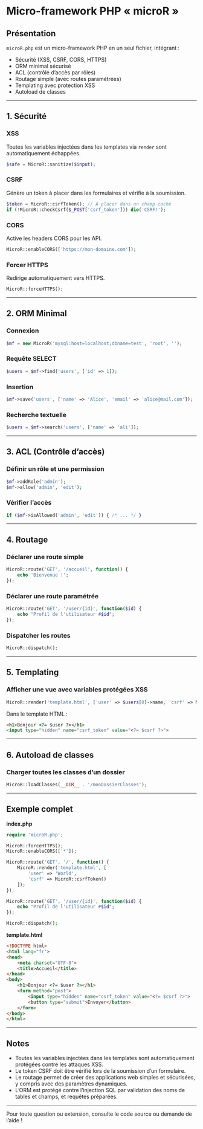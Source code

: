 # Micro-framework PHP « microR »

## Présentation

`microR.php` est un micro-framework PHP en un seul fichier, intégrant :
- Sécurité (XSS, CSRF, CORS, HTTPS)
- ORM minimal sécurisé
- ACL (contrôle d’accès par rôles)
- Routage simple (avec routes paramétrées)
- Templating avec protection XSS
- Autoload de classes

---

## 1. Sécurité

### XSS
Toutes les variables injectées dans les templates via `render` sont automatiquement échappées.

```php
$safe = MicroR::sanitize($input);
```

### CSRF
Génère un token à placer dans les formulaires et vérifie à la soumission.

```php
$token = MicroR::csrfToken(); // À placer dans un champ caché
if (!MicroR::checkCsrf($_POST['csrf_token'])) die('CSRF!');
```

### CORS
Active les headers CORS pour les API.

```php
MicroR::enableCORS(['https://mon-domaine.com']);
```

### Forcer HTTPS
Redirige automatiquement vers HTTPS.

```php
MicroR::forceHTTPS();
```

---

## 2. ORM Minimal

### Connexion
```php
$mf = new MicroR('mysql:host=localhost;dbname=test', 'root', '');
```

### Requête SELECT
```php
$users = $mf->find('users', ['id' => 1]);
```

### Insertion
```php
$mf->save('users', ['name' => 'Alice', 'email' => 'alice@mail.com']);
```

### Recherche textuelle
```php
$users = $mf->search('users', ['name' => 'ali']);
```

---

## 3. ACL (Contrôle d’accès)

### Définir un rôle et une permission
```php
$mf->addRole('admin');
$mf->allow('admin', 'edit');
```

### Vérifier l’accès
```php
if ($mf->isAllowed('admin', 'edit')) { /* ... */ }
```

---

## 4. Routage

### Déclarer une route simple
```php
MicroR::route('GET', '/accueil', function() {
    echo 'Bienvenue !';
});
```

### Déclarer une route paramétrée
```php
MicroR::route('GET', '/user/{id}', function($id) {
    echo "Profil de l'utilisateur #$id";
});
```

### Dispatcher les routes
```php
MicroR::dispatch();
```

---

## 5. Templating

### Afficher une vue avec variables protégées XSS
```php
MicroR::render('template.html', ['user' => $users[0]->name, 'csrf' => MicroR::csrfToken()]);
```

Dans le template HTML :
```html
<h1>Bonjour <?= $user ?></h1>
<input type="hidden" name="csrf_token" value="<?= $csrf ?>">
```

---

## 6. Autoload de classes

### Charger toutes les classes d’un dossier
```php
MicroR::loadClasses(__DIR__ . '/monDossierClasses');
```

---

## Exemple complet

**index.php**
```php
require 'microR.php';

MicroR::forceHTTPS();
MicroR::enableCORS(['*']);

MicroR::route('GET', '/', function() {
    MicroR::render('template.html', [
        'user' => 'World',
        'csrf' => MicroR::csrfToken()
    ]);
});

MicroR::route('GET', '/user/{id}', function($id) {
    echo "Profil de l'utilisateur #$id";
});

MicroR::dispatch();
```

**template.html**
```html
<!DOCTYPE html>
<html lang="fr">
<head>
    <meta charset="UTF-8">
    <title>Accueil</title>
</head>
<body>
    <h1>Bonjour <?= $user ?></h1>
    <form method="post">
        <input type="hidden" name="csrf_token" value="<?= $csrf ?>">
        <button type="submit">Envoyer</button>
    </form>
</body>
</html>
```

---

## Notes
- Toutes les variables injectées dans les templates sont automatiquement protégées contre les attaques XSS.
- Le token CSRF doit être vérifié lors de la soumission d’un formulaire.
- Le routage permet de créer des applications web simples et sécurisées, y compris avec des paramètres dynamiques.
- L’ORM est protégé contre l’injection SQL par validation des noms de tables et champs, et requêtes préparées.

---

Pour toute question ou extension, consulte le code source ou demande de l’aide !
